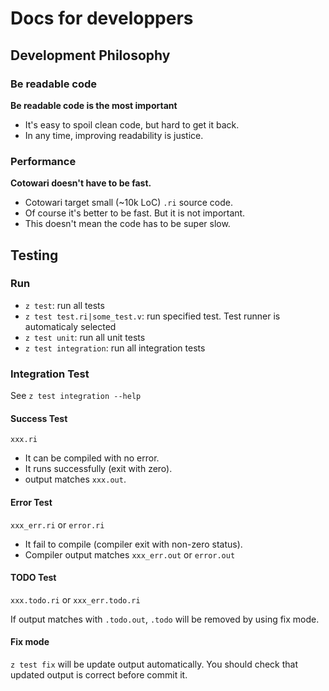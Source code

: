 # Docs for developpers

## Development Philosophy

### Be readable code

**Be readable code is the most important**

- It's easy to spoil clean code, but hard to get it back.
- In any time, improving readability is justice.

### Performance

**Cotowari doesn't have to be fast.**

- Cotowari target small (~10k LoC) `.ri` source code.
- Of course it's better to be fast. But it is not important.
- This doesn't mean the code has to be super slow.

## Testing

### Run

- `z test`: run all tests
- `z test test.ri|some_test.v`: run specified test. Test runner is automaticaly selected
- `z test unit`: run all unit tests
- `z test integration`: run all integration tests

### Integration Test

See `z test integration --help`

#### Success Test

`xxx.ri`

- It can be compiled with no error.
- It runs successfully (exit with zero).
- output matches `xxx.out`.

#### Error Test

`xxx_err.ri` or `error.ri`

- It fail to compile (compiler exit with non-zero status).
- Compiler output matches `xxx_err.out` or `error.out`

#### TODO Test

`xxx.todo.ri` or `xxx_err.todo.ri`

If output matches with `.todo.out`, `.todo` will be removed by using fix mode.

#### Fix mode

`z test fix` will be update output automatically. You should check that updated output is correct before commit it.
